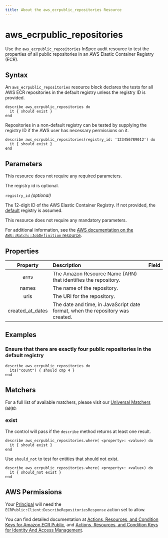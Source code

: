 ```yaml
---
title: About the aws_ecrpublic_repositories Resource
---
```


# aws\_ecrpublic\_repositories

Use the `aws_ecrpublic_repositories` InSpec audit resource to test the properties of all public repositories in an AWS Elastic Container Registry (ECR).

## Syntax

An `aws_ecrpublic_repositories` resource block declares the tests for all AWS ECR repositories in the default registry unless the registry ID is provided.

    describe aws_ecrpublic_repositories do
      it { should exist }
    end

Repositories in a non-default registry can be tested by supplying the registry ID if the AWS user has necessary permissions on it.

    describe aws_ecrpublic_repositories(registry_id: '123456789012') do
      it { should exist }
    end

## Parameters

This resource does not require any required parameters.

The registry id is optional.

`registry_id` _(optional)_

The 12-digit ID of the AWS Elastic Container Registry. If not provided, the [default](https://docs.aws.amazon.com/AmazonECRPublic/latest/APIReference/API_DescribeRepositories.html) registry is assumed.


This resource does not require any mandatory parameters.

For additional information, see the [AWS documentation on the `AWS::Batch::JobDefinition` resource](https://docs.aws.amazon.com/AWSCloudFormation/latest/UserGuide/aws-resource-batch-jobdefinition.html).

## Properties

| Property | Description | Field |
| :---: | :--- | :---: |
| arns | The Amazon Resource Name (ARN) that identifies the repository.|
| names | The name of the repository.|
| uris | The URI for the repository. |
| created_at_dates | The date and time, in JavaScript date format, when the repository was created. |

## Examples

### Ensure that there are exactly four public repositories in the default registry

    describe aws_ecrpublic_repositories do
      its("count") { should cmp 4 }
    end

## Matchers

For a full list of available matchers, please visit our [Universal Matchers page](https://www.inspec.io/docs/reference/matchers/).

### exist

The control will pass if the `describe` method returns at least one result.

    describe aws_ecrpublic_repositories.where( <property>: <value>) do
      it { should exist }
    end

Use `should_not` to test for entities that should not exist.

    describe aws_ecrpublic_repositories.where( <property>: <value>) do
      it { should_not exist }
    end

## AWS Permissions

Your [Principal](https://docs.aws.amazon.com/IAM/latest/UserGuide/intro-structure.html#intro-structure-principal) will need the `ECRPublic:Client:DescribeRepositoriesResponse` action set to allow.

You can find detailed documentation at [Actions, Resources, and Condition Keys for Amazon ECR Public](https://docs.aws.amazon.com/AmazonECRPublic/latest/APIReference/API_Repository.html), and [Actions, Resources, and Condition Keys for Identity And Access Management](https://docs.aws.amazon.com/IAM/latest/UserGuide/list_identityandaccessmanagement.html).
